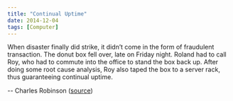 ```yaml
---
title: "Continual Uptime"
date: 2014-12-04
tags: [Computer]
---
```


When disaster finally did strike, it didn’t come in the form of fraudulent transaction. The donut box fell over, late on Friday night. Roland had to call Roy, who had to commute into the office to stand the box back up. After doing some root cause analysis, Roy also taped the box to a server rack, thus guaranteeing continual uptime.

-- Charles Robinson ([source][source])

[source]: http://thedailywtf.com/articles/the-robot-guys
